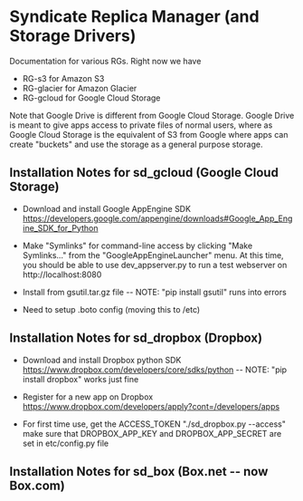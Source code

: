 Syndicate Replica Manager (and Storage Drivers)
=========

Documentation for various RGs. Right now we have

- RG-s3 for Amazon S3
- RG-glacier for Amazon Glacier
- RG-gcloud for Google Cloud Storage

Note that Google Drive is different from Google Cloud Storage. Google Drive is meant to give apps access to private files of normal users, where as Google Cloud Storage is the equivalent of S3 from Google where apps can create "buckets" and use the storage as a general purpose storage.

Installation Notes for sd_gcloud (Google Cloud Storage)
-------------------------------------------------------

- Download and install Google AppEngine SDK 
https://developers.google.com/appengine/downloads#Google_App_Engine_SDK_for_Python

- Make "Symlinks" for command-line access by clicking "Make Symlinks..." from the "GoogleAppEngineLauncher" menu. At this time, you should be able to use dev_appserver.py to run a test webserver on http://localhost:8080

- Install from gsutil.tar.gz file -- NOTE: "pip install gsutil" runs into errors 

- Need to setup .boto config (moving this to /etc)


Installation Notes for sd_dropbox (Dropbox)
-------------------------------------------------------

- Download and install Dropbox python SDK 
https://www.dropbox.com/developers/core/sdks/python -- NOTE: "pip install dropbox" works just fine

- Register for a new app on Dropbox
https://www.dropbox.com/developers/apply?cont=/developers/apps

- For first time use, get the ACCESS_TOKEN
"./sd_dropbox.py --access" make sure that DROPBOX_APP_KEY and DROPBOX_APP_SECRET are set in etc/config.py file

Installation Notes for sd_box (Box.net -- now Box.com)
-------------------------------------------------------